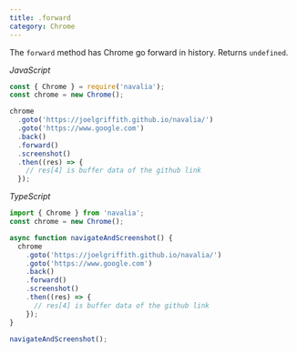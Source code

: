 ```yaml
---
title: .forward
category: Chrome
---
```


The `forward` method has Chrome go forward in history. Returns `undefined`.

*JavaScript*
```js
const { Chrome } = require('navalia');
const chrome = new Chrome();

chrome
  .goto('https://joelgriffith.github.io/navalia/')
  .goto('https://www.google.com')
  .back()
  .forward()
  .screenshot()
  .then((res) => {
    // res[4] is buffer data of the github link
  });
```

*TypeScript*
```ts
import { Chrome } from 'navalia';
const chrome = new Chrome();

async function navigateAndScreenshot() {
  chrome
    .goto('https://joelgriffith.github.io/navalia/')
    .goto('https://www.google.com')
    .back()
    .forward()
    .screenshot()
    .then((res) => {
      // res[4] is buffer data of the github link
    });
}

navigateAndScreenshot();
```
